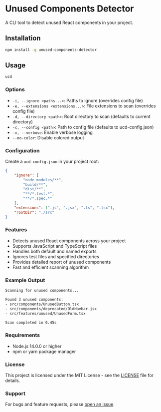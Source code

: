 # Unused Components Detector

A CLI tool to detect unused React components in your project.

## Installation

```bash
npm install -g unused-components-detector
```

## Usage

```bash
ucd
```

### Options

-   `-i, --ignore <paths...>`: Paths to ignore (overrides config file)
-   `-e, --extensions <extensions...>`: File extensions to scan (overrides config file)
-   `-d, --directory <path>`: Root directory to scan (defaults to current directory)
-   `-c, --config <path>`: Path to config file (defaults to ucd-config.json)
-   `-v, --verbose`: Enable verbose logging
-   `--no-color`: Disable colored output

### Configuration

Create a `ucd-config.json` in your project root:

```json
{
    "ignore": [
        "node_modules/**",
        "build/**",
        "dist/**",
        "**/*.test.*",
        "**/*.spec.*"
    ],
    "extensions": [".js", ".jsx", ".ts", ".tsx"],
    "rootDir": "./src"
}
```

### Features

-   Detects unused React components across your project
-   Supports JavaScript and TypeScript files
-   Handles both default and named exports
-   Ignores test files and specified directories
-   Provides detailed report of unused components
-   Fast and efficient scanning algorithm

### Example Output

```bash
Scanning for unused components...

Found 3 unused components:
- src/components/UnusedButton.tsx
- src/components/deprecated/OldNavbar.jsx
- src/features/unused/UnusedForm.tsx

Scan completed in 0.45s
```

### Requirements

-   Node.js 14.0.0 or higher
-   npm or yarn package manager

<!-- ### Contributing

1. Fork the repository
2. Create your feature branch (`git checkout -b feature/amazing-feature`)
3. Commit your changes (`git commit -m 'Add some amazing feature'`)
4. Push to the branch (`git push origin feature/amazing-feature`)
5. Open a Pull Request -->

### License

This project is licensed under the MIT License - see the [LICENSE](LICENSE) file for details.

### Support

For bugs and feature requests, please [open an issue](https://github.com/yourusername/unused-components-detector/issues).
